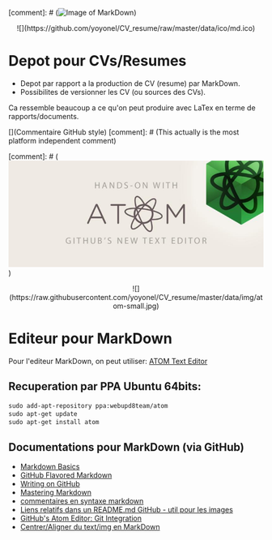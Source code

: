 [comment]: # (![Image of MarkDown](data/ico/md.ico))
<!---
<p align="center">
  ![](https://github.com/yoyonel/CV_resume/raw/master/data/ico/md.ico)
</p>
-->
<p align="center">
  ![](https://github.com/yoyonel/CV_resume/raw/master/data/ico/md.ico)
</p>

# Depot pour CVs/Resumes
* Depot par rapport a la production de CV (resume) par MarkDown.
* Possibilites de versionner les CV (ou sources des CVs).

Ca ressemble beaucoup a ce qu'on peut produire avec LaTex en terme de rapports/documents.

<!---
coommentaire HTML style
![Image of MarkDown](http://hyrtwol.dk/icons/md.ico)
-->
[](Commentaire GitHub style)
[comment]: # (This actually is the most platform independent comment)

[comment]: # (![Image of MarkDown](data/img/atom-small.jpg))
<p align="center">
  ![](https://raw.githubusercontent.com/yoyonel/CV_resume/master/data/img/atom-small.jpg)
</p>

# Editeur pour MarkDown
Pour l'editeur MarkDown, on peut utiliser: [ATOM Text Editor](https://atom.io/)

## Recuperation par PPA Ubuntu 64bits:
```
sudo add-apt-repository ppa:webupd8team/atom
sudo apt-get update
sudo apt-get install atom
```

## Documentations pour MarkDown (via GitHub)
* [Markdown Basics](https://help.github.com/articles/markdown-basics/)
* [GitHub Flavored Markdown](https://help.github.com/articles/github-flavored-markdown/)
* [Writing on GitHub](https://help.github.com/articles/writing-on-github/)
* [Mastering Markdown](https://guides.github.com/features/mastering-markdown/)
* [commentaires en syntaxe markdown](http://stackoverflow.com/questions/4823468/store-comments-in-markdown-syntax)
* [Liens relatifs dans un README.md GitHub - util pour les images](https://help.github.com/articles/relative-links-in-readmes/)
* [GitHub's Atom Editor: Git Integration](https://www.youtube.com/watch?v=4PhNIaQn5Xg)
* [Centrer/Aligner du text/img en MarkDown](https://coderwall.com/p/iftc1q/centered-text-and-images-in-github-markdown)
